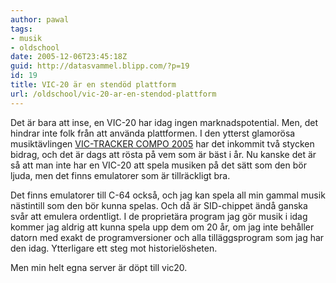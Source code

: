 ```yaml
---
author: pawal
tags:
- musik
- oldschool
date: 2005-12-06T23:45:18Z
guid: http://datasvammel.blipp.com/?p=19
id: 19
title: VIC-20 är en stendöd plattform
url: /oldschool/vic-20-ar-en-stendod-plattform
---
```


Det är bara att inse, en VIC-20 har idag ingen marknadspotential. Men,
det hindrar inte folk från att använda plattformen. I den ytterst
glamorösa musiktävlingen
<a href="http://www.kahlin.net/daniel/victracker/compo2005/">VIC-TRACKER
COMPO 2005</a> har det inkommit två stycken bidrag, och det är dags
att rösta på vem som är bäst i år. Nu kanske det är så att man inte
har en VIC-20 att spela musiken på det sätt som den bör ljuda, men det
finns emulatorer som är tillräckligt bra.

Det finns emulatorer till C-64 också, och jag kan spela all min gammal
musik nästintill som den bör kunna spelas. Och då är SID-chippet ändå
ganska svår att emulera ordentligt. I de proprietära program jag gör
musik i idag kommer jag aldrig att kunna spela upp dem om 20 år, om
jag inte behåller datorn med exakt de programversioner och alla
tilläggsprogram som jag har den idag. Ytterligare ett steg mot
historielösheten.

Men min helt egna server är döpt till vic20.
